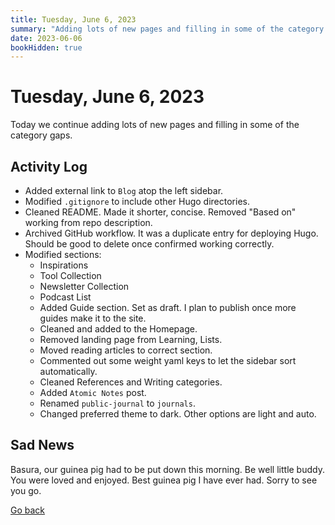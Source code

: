 ```yaml
---
title: Tuesday, June 6, 2023
summary: "Adding lots of new pages and filling in some of the category gaps. Unfortunately, Basura, our guinea pig passed today."
date: 2023-06-06
bookHidden: true
---
```


# Tuesday, June 6, 2023

Today we continue adding lots of new pages and filling in some of the category gaps.

## Activity Log

- Added external link to `Blog` atop the left sidebar.
- Modified `.gitignore` to include other Hugo directories.
- Cleaned README. Made it shorter, concise. Removed "Based on" working from repo description.
- Archived GitHub workflow. It was a duplicate entry for deploying Hugo. Should be good to delete once confirmed working correctly.
- Modified sections:
  - Inspirations
  - Tool Collection
  - Newsletter Collection
  - Podcast List
  - Added Guide section. Set as draft. I plan to publish once more guides make it to the site.
  - Cleaned and added to the Homepage.
  - Removed landing page from Learning, Lists.
  - Moved reading articles to correct section.
  - Commented out some weight yaml keys to let the sidebar sort automatically.
  - Cleaned References and Writing categories.
  - Added `Atomic Notes` post.
  - Renamed `public-journal` to `journals`.
  - Changed preferred theme to dark. Other options are light and auto.

## Sad News
Basura, our guinea pig had to be put down this morning. Be well little buddy. You were loved and enjoyed. Best guinea pig I have ever had. Sorry to see you go.

<a class="link_button_back" href="/docs/journals/"><span>Go back</span></a>